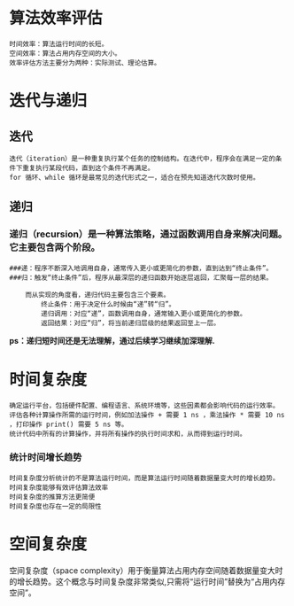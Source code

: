 # 算法效率评估
    时间效率：算法运行时间的长短。
    空间效率：算法占用内存空间的大小。
    效率评估方法主要分为两种：实际测试、理论估算。

# 迭代与递归

## 迭代
    迭代（iteration）是一种重复执行某个任务的控制结构。在迭代中，程序会在满足一定的条件下重复执行某段代码，直到这个条件不再满足。
    for 循环、while 循环是最常见的迭代形式之一，适合在预先知道迭代次数时使用。

## 递归
### 递归（recursion）是一种算法策略，通过函数调用自身来解决问题。它主要包含两个阶段。
    ###递：程序不断深入地调用自身，通常传入更小或更简化的参数，直到达到“终止条件”。
    ###归：触发“终止条件”后，程序从最深层的递归函数开始逐层返回，汇聚每一层的结果。

        而从实现的角度看，递归代码主要包含三个要素。
            终止条件：用于决定什么时候由“递”转“归”。
            递归调用：对应“递”，函数调用自身，通常输入更小或更简化的参数。
            返回结果：对应“归”，将当前递归层级的结果返回至上一层。

**ps：递归短时间还是无法理解，通过后续学习继续加深理解.**

# 时间复杂度
    确定运行平台，包括硬件配置、编程语言、系统环境等，这些因素都会影响代码的运行效率。
    评估各种计算操作所需的运行时间，例如加法操作 + 需要 1 ns ，乘法操作 * 需要 10 ns ，打印操作 print() 需要 5 ns 等。
    统计代码中所有的计算操作，并将所有操作的执行时间求和，从而得到运行时间。

### 统计时间增长趋势
    时间复杂度分析统计的不是算法运行时间，而是算法运行时间随着数据量变大时的增长趋势。
    时间复杂度能够有效评估算法效率
    时间复杂度的推算方法更简便
    时间复杂度也存在一定的局限性

# 空间复杂度
空间复杂度（space complexity）用于衡量算法占用内存空间随着数据量变大时的增长趋势。这个概念与时间复杂度非常类似,只需将“运行时间”替换为“占用内存空间”。
